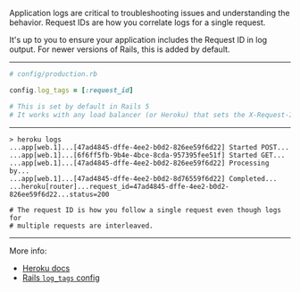 Application logs are critical to troubleshooting issues and understanding the behavior. Request IDs are how you correlate logs for a single request.

It's up to you to ensure your application includes the Request ID in log output. For newer versions of Rails, this is added by default.

---

```ruby
# config/production.rb

config.log_tags = [:request_id]

# This is set by default in Rails 5
# It works with any load balancer (or Heroku) that sets the X-Request-ID header
```

---

```shell
> heroku logs
...app[web.1]...[47ad4845-dffe-4ee2-b0d2-826ee59f6d22] Started POST...
...app[web.1]...[6f6ff5fb-9b4e-4bce-8cda-957395fee51f] Started GET...
...app[web.1]...[47ad4845-dffe-4ee2-b0d2-826ee59f6d22] Processing by...
...app[web.1]...[47ad4845-dffe-4ee2-b0d2-8d76559f6d22] Completed...
...heroku[router]...request_id=47ad4845-dffe-4ee2-b0d2-826ee59f6d22...status=200

# The request ID is how you follow a single request even though logs for
# multiple requests are interleaved.
```

---

More info:

- [Heroku docs](https://devcenter.heroku.com/articles/http-request-id)
- [Rails `log_tags` config](http://guides.rubyonrails.org/configuring.html#rails-general-configuration)
